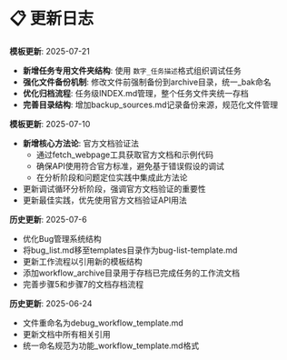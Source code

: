 # 📋 更新日志

**模板更新**: 2025-07-21

- **新增任务专用文件夹结构**: 使用 `数字_任务描述`格式组织调试任务
- **强化文件备份机制**: 修改文件前强制备份到archive目录，统一_bak命名
- **优化归档流程**: 任务级INDEX.md管理，整个任务文件夹统一存档
- **完善目录结构**: 增加backup_sources.md记录备份来源，规范化文件管理

**模板更新**: 2025-07-10

- **新增核心方法论**: 官方文档验证法
  - 通过fetch_webpage工具获取官方文档和示例代码
  - 确保API使用符合官方标准，避免基于错误假设的调试
  - 在分析阶段和问题定位实践中集成此方法论
- 更新调试循环分析阶段，强调官方文档验证的重要性
- 更新最佳实践，优先使用官方文档验证API用法

**历史更新**: 2025-07-6

- 优化Bug管理系统结构
- 将bug_list.md移至templates目录作为bug-list-template.md
- 更新工作流程以引用新的模板结构
- 添加workflow_archive目录用于存档已完成任务的工作流文档
- 完善步骤5和步骤7的文档存档流程

**历史更新**: 2025-06-24

- 文件重命名为debug_workflow_template.md
- 更新文档中所有相关引用
- 统一命名规范为功能_workflow_template.md格式
